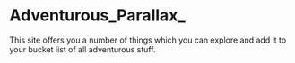 # Adventurous_Parallax_
This site offers you a number of things which you can explore and add it to your bucket list of all adventurous stuff.
